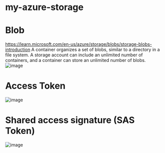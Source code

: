# my-azure-storage

# Blob
https://learn.microsoft.com/en-us/azure/storage/blobs/storage-blobs-introduction
A container organizes a set of blobs, similar to a directory in a file system. A storage account can include an unlimited number of containers, and a container can store an unlimited number of blobs.
![image](https://user-images.githubusercontent.com/29280957/208163999-90c2449e-d13f-40af-8184-0a8ec0be09e4.png)



# Access Token 
![image](https://user-images.githubusercontent.com/29280957/208163816-8d9a19bc-e368-4751-9579-6f4485574d59.png)


# Shared access signature (SAS Token)
![image](https://user-images.githubusercontent.com/29280957/208163881-7d48ad4d-ef8f-4cf0-b605-0ef254629375.png)

